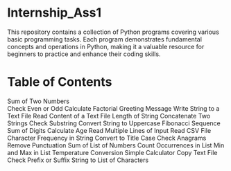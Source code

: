 # Internship_Ass1
This repository contains a collection of Python programs covering various basic programming tasks. Each program demonstrates fundamental concepts and operations in Python, making it a valuable resource for beginners to practice and enhance their coding skills.

# Table of Contents
Sum of Two Numbers <br />
Check Even or Odd
Calculate Factorial
Greeting Message
Write String to a Text File
Read Content of a Text File
Length of String
Concatenate Two Strings
Check Substring
Convert String to Uppercase
Fibonacci Sequence
Sum of Digits
Calculate Age
Read Multiple Lines of Input
Read CSV File
Character Frequency in String
Convert to Title Case
Check Anagrams
Remove Punctuation
Sum of List of Numbers
Count Occurrences in List
Min and Max in List
Temperature Conversion
Simple Calculator
Copy Text File
Check Prefix or Suffix
String to List of Characters

